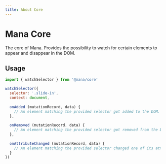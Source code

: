 ```yaml
---
title: About Core
---
```


# Mana Core

The core of Mana. Provides the possibility to watch for certain elements to appear and disappear in the DOM.

## Usage

~~~ js
import { watchSelector } from '@mana/core'

watchSelector({
  selector: '.slide-in',
  context: document,
  
  onAdded (mutationRecord, data) {
    // An element matching the provided selector got added to the DOM.
  },
  
  onRemoved (mutationRecord, data) {
    // An element matching the provided selector got removed from the DOM.
  },
  
  onAttributeChanged (mutationRecord, data) {
    // An element matching the provided selector changed one of its attributes.
  }
})
~~~
